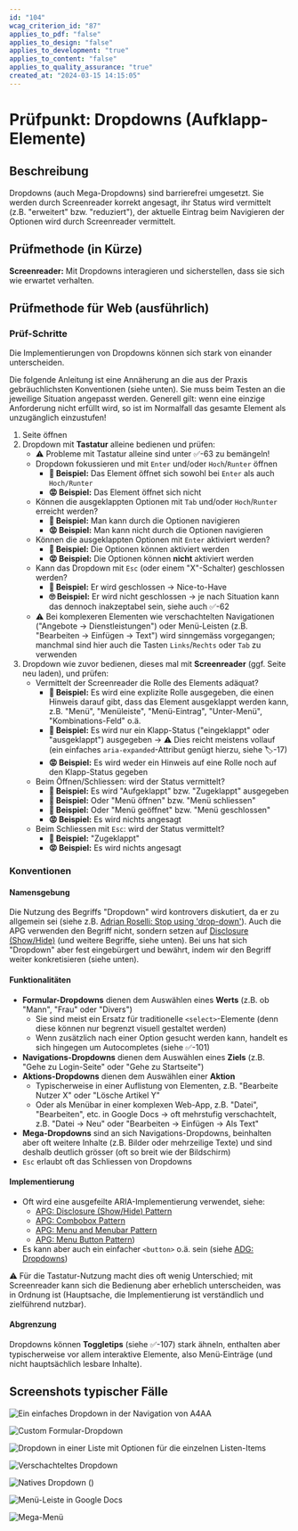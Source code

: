 ```yaml
---
id: "104"
wcag_criterion_id: "87"
applies_to_pdf: "false"
applies_to_design: "false"
applies_to_development: "true"
applies_to_content: "false"
applies_to_quality_assurance: "true"
created_at: "2024-03-15 14:15:05"
---
```


# Prüfpunkt: Dropdowns (Aufklapp-Elemente)

## Beschreibung

Dropdowns (auch Mega-Dropdowns) sind barrierefrei umgesetzt. Sie werden durch Screenreader korrekt angesagt, ihr Status wird vermittelt (z.B. "erweitert" bzw. "reduziert"), der aktuelle Eintrag beim Navigieren der Optionen wird durch Screenreader vermittelt.

## Prüfmethode (in Kürze)

**Screenreader:** Mit Dropdowns interagieren und sicherstellen, dass sie sich wie erwartet verhalten.

## Prüfmethode für Web (ausführlich)

### Prüf-Schritte

Die Implementierungen von Dropdowns können sich stark von einander unterscheiden.

Die folgende Anleitung ist eine Annäherung an die aus der Praxis gebräuchlichsten Konventionen (siehe unten). Sie muss beim Testen an die jeweilige Situation angepasst werden. Generell gilt: wenn eine einzige Anforderung nicht erfüllt wird, so ist im Normalfall das gesamte Element als unzugänglich einzustufen!

1. Seite öffnen
1. Dropdown mit **Tastatur** alleine bedienen und prüfen:
    - ⚠️ Probleme mit Tastatur alleine sind unter ✅-63 zu bemängeln!
    - Dropdown fokussieren und mit `Enter` und/oder `Hoch`/`Runter` öffnen
        - **🙂 Beispiel:** Das Element öffnet sich sowohl bei `Enter` als auch `Hoch/Runter`
        - **😡 Beispiel:** Das Element öffnet sich nicht
    - Können die ausgeklappten Optionen mit `Tab` und/oder `Hoch`/`Runter` erreicht werden?
        - **🙂 Beispiel:** Man kann durch die Optionen navigieren
        - **😡 Beispiel:** Man kann nicht durch die Optionen navigieren
    - Können die ausgeklappten Optionen mit `Enter` aktiviert werden?
        - **🙂 Beispiel:** Die Optionen können aktiviert werden
        - **😡 Beispiel:** Die Optionen können **nicht** aktiviert werden
    - Kann das Dropdown mit `Esc` (oder einem "X"-Schalter) geschlossen werden?
        - **🙂 Beispiel:** Er wird geschlossen → Nice-to-Have
        - **🙄 Beispiel:** Er wird nicht geschlossen → je nach Situation kann das dennoch inakzeptabel sein, siehe auch ✅-62
    - ⚠️ Bei komplexeren Elementen wie verschachtelten Navigationen ("Angebote → Dienstleistungen") oder Menü-Leisten (z.B. "Bearbeiten → Einfügen → Text") wird sinngemäss vorgegangen; manchmal sind hier auch die Tasten `Links`/`Rechts` oder `Tab` zu verwenden
1. Dropdown wie zuvor bedienen, dieses mal mit **Screenreader** (ggf. Seite neu laden), und prüfen:
    - Vermittelt der Screenreader die Rolle des Elements adäquat?
        - **🙂 Beispiel:** Es wird eine explizite Rolle ausgegeben, die einen Hinweis darauf gibt, dass das Element ausgeklappt werden kann, z.B. "Menü", "Menüleiste", "Menü-Eintrag", "Unter-Menü", "Kombinations-Feld" o.ä.
        - **🙂 Beispiel:** Es wird nur ein Klapp-Status ("eingeklappt" oder "ausgeklappt") ausgegeben → ⚠️ Dies reicht meistens vollauf (ein einfaches `aria-expanded`-Attribut genügt hierzu, siehe 🏷️-17)
        - **😡 Beispiel:** Es wird weder ein Hinweis auf eine Rolle noch auf den Klapp-Status gegeben
    - Beim Öffnen/Schliessen: wird der Status vermittelt?
        - **🙂 Beispiel:** Es wird "Aufgeklappt" bzw. "Zugeklappt" ausgegeben
        - **🙂 Beispiel:** Oder "Menü öffnen" bzw. "Menü schliessen"
        - **🙂 Beispiel:** Oder "Menü geöffnet" bzw. "Menü geschlossen"
        - **😡 Beispiel:** Es wird nichts angesagt
    - Beim Schliessen mit `Esc`: wird der Status vermittelt?
        - **🙂 Beispiel:** "Zugeklappt"
        - **😡 Beispiel:** Es wird nichts angesagt

### Konventionen

#### Namensgebung

Die Nutzung des Begriffs "Dropdown" wird kontrovers diskutiert, da er zu allgemein sei (siehe z.B. [Adrian Roselli: Stop using 'drop-down'](https://adrianroselli.com/2020/03/stop-using-drop-down.html)). Auch die APG verwenden den Begriff nicht, sondern setzen auf [Disclosure (Show/Hide)](https://www.w3.org/WAI/ARIA/apg/patterns/disclosure/) (und weitere Begriffe, siehe unten). Bei uns hat sich "Dropdown" aber fest eingebürgert und bewährt, indem wir den Begriff weiter konkretisieren (siehe unten).

#### Funktionalitäten

- **Formular-Dropdowns** dienen dem Auswählen eines **Werts** (z.B. ob "Mann", "Frau" oder "Divers")
    - Sie sind meist ein Ersatz für traditionelle `<select>`-Elemente (denn diese können nur begrenzt visuell gestaltet werden)
    - Wenn zusätzlich nach einer Option gesucht werden kann, handelt es sich hingegen um Autocompletes (siehe ✅-101)
- **Navigations-Dropdowns** dienen dem Auswählen eines **Ziels** (z.B. "Gehe zu Login-Seite" oder "Gehe zu Startseite")
- **Aktions-Dropdowns** dienen dem Auswählen einer **Aktion**
    - Typischerweise in einer Auflistung von Elementen, z.B. "Bearbeite Nutzer X" oder "Lösche Artikel Y"
    - Oder als Menübar in einer komplexen Web-App, z.B. "Datei", "Bearbeiten", etc. in Google Docs → oft mehrstufig verschachtelt, z.B. "Datei → Neu" oder "Bearbeiten → Einfügen → Als Text"
- **Mega-Dropdowns** sind an sich Navigations-Dropdowns, beinhalten aber oft weitere Inhalte (z.B. Bilder oder mehrzeilige Texte) und sind deshalb deutlich grösser (oft so breit wie der Bildschirm)
- `Esc` erlaubt oft das Schliessen von Dropdowns

#### Implementierung

- Oft wird eine ausgefeilte ARIA-Implementierung verwendet, siehe:
    - [APG: Disclosure (Show/Hide) Pattern](https://www.w3.org/WAI/ARIA/apg/patterns/disclosure/)
    - [APG: Combobox Pattern](https://www.w3.org/WAI/ARIA/apg/patterns/combobox/)
    - [APG: Menu and Menubar Pattern](https://www.w3.org/WAI/ARIA/apg/patterns/menubar/)
    - [APG: Menu Button Pattern](https://www.w3.org/WAI/ARIA/apg/patterns/menu-button/))
- Es kann aber auch ein einfacher `<button>` o.ä. sein (siehe [ADG: Dropdowns](https://www.accessibility-developer-guide.com/examples/widgets/dropdown/))

⚠️ Für die Tastatur-Nutzung macht dies oft wenig Unterschied; mit Screenreader kann sich die Bedienung aber erheblich unterscheiden, was in Ordnung ist (Hauptsache, die Implementierung ist verständlich und zielführend nutzbar).

#### Abgrenzung

Dropdowns können **Toggletips** (siehe ✅-107) stark ähneln, enthalten aber typischerweise vor allem interaktive Elemente, also Menü-Einträge (und nicht hauptsächlich lesbare Inhalte).

## Screenshots typischer Fälle

![Ein einfaches Dropdown in der Navigation von A4AA](images/ein-einfaches-dropdown-in-der-navigation-von-a4aa.png)

![Custom Formular-Dropdown](images/custom-formular-dropdown.png)

![Dropdown in einer Liste mit Optionen für die einzelnen Listen-Items](images/dropdown-in-einer-liste-mit-optionen-fr-die-einzelnen-listen-items.png)

![Verschachteltes Dropdown](images/verschachteltes-dropdown.png)

![Natives Dropdown (<select>)](images/natives-dropdown-select.png)

![Menü-Leiste in Google Docs](images/men-leiste-in-google-docs.png)

![Mega-Menü](images/mega-men.png)